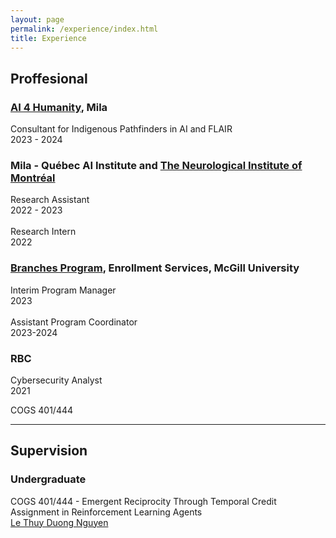 ```yaml
---
layout: page
permalink: /experience/index.html
title: Experience
---
```


## Proffesional

### [AI 4 Humanity](https://mila.quebec/en/ai-for-humanity/vision), Mila<br>
Consultant for Indigenous Pathfinders in AI and FLAIR <br>2023 - 2024<br> 
### Mila - Québec AI Institute and [The Neurological Institute of Montréal](https://www.mcgill.ca/neuro/)<br>
Research Assistant <br>2022 - 2023<br> \
Research Intern<br>
2022<br> 
### [Branches Program](https://www.mcgill.ca/branches/), Enrollment Services, McGill University<br>
Interim Program Manager<br>
2023<br> \
Assistant Program Coordinator	<br>
2023-2024<br> 
### RBC
Cybersecurity Analyst <br>
2021<br>

COGS 401/444

---

## Supervision

### Undergraduate 

COGS 401/444 - Emergent Reciprocity Through Temporal Credit Assignment in Reinforcement Learning Agents<br>
[Le Thuy Duong Nguyen](https://ca.linkedin.com/in/lethuyduongnguyen)

